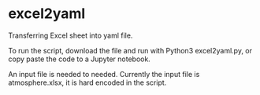 # excel2yaml

Transferring Excel sheet into yaml file.

To run the script, download the file and run with Python3 excel2yaml.py,
or copy paste the code to a Jupyter notebook.

An input file is needed to needed.
Currently the input file is atmosphere.xlsx, it is hard encoded in the script.

